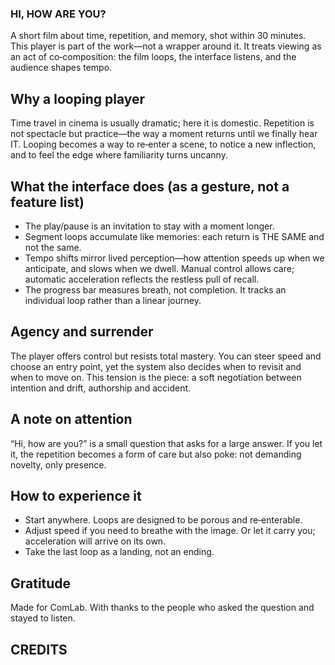 ### HI, HOW ARE YOU?

A short film about time, repetition, and memory, shot within 30 minutes.
This player is part of the work—not a wrapper around it. It treats viewing as an act of co‑composition: the film loops, the interface listens, and the audience shapes tempo.

## Why a looping player

Time travel in cinema is usually dramatic; here it is domestic. Repetition is not spectacle but practice—the way a moment returns until we finally hear IT. Looping becomes a way to re‑enter a scene, to notice a new inflection, and to feel the edge where familiarity turns uncanny.

## What the interface does (as a gesture, not a feature list)

- The play/pause is an invitation to stay with a moment longer.
- Segment loops accumulate like memories: each return is THE SAME and not the same.
- Tempo shifts mirror lived perception—how attention speeds up when we anticipate, and slows when we dwell. Manual control allows care; automatic acceleration reflects the restless pull of recall.
- The progress bar measures breath, not completion. It tracks an individual loop rather than a linear journey.

## Agency and surrender

The player offers control but resists total mastery. You can steer speed and choose an entry point, yet the system also decides when to revisit and when to move on. This tension is the piece: a soft negotiation between intention and drift, authorship and accident.

## A note on attention

“Hi, how are you?” is a small question that asks for a large answer. If you let it, the repetition becomes a form of care but also poke: not demanding novelty, only presence.

## How to experience it

- Start anywhere. Loops are designed to be porous and re‑enterable.
- Adjust speed if you need to breathe with the image. Or let it carry you; acceleration will arrive on its own.
- Take the last loop as a landing, not an ending.

## Gratitude

Made for ComLab. With thanks to the people who asked the question and stayed to listen.

## CREDITS
